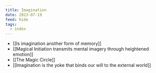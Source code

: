 ```yaml
---
title: Imagination
date: 2023-07-19
feed: hide
tags:
  - index
---
```


- [[Is imagination another form of memory]]
- [[Magical Initiation transmits mental imagery through heightened emotion]]
- [[The Magic Circle]]
- [[Imagination is the yoke that binds our will to the external world]]